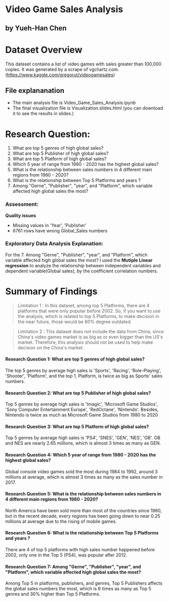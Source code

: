 # Video Game Sales Analysis
## by Yueh-Han Chen
# Dataset Overview
This dataset contains a list of video games with sales greater than 100,000 copies. It was generated by a scrape of vgchartz.com. (https://www.kaggle.com/gregorut/videogamesales)

## File explananation
- The main analysis file is Video_Game_Sales_Analysis.ipynb
- The final visualization file is Visualization.slides.html (you can download it to see the results in slides.)

# Research Question:
1. What are top 5 genres of high global sales?
2. What are top 5 Publisher of high global sales?
3. What are top 5 Platform of high global sales?
4. Which 5 year of range from 1980 - 2020 has the highest global sales?
5. What is the relationship between sales numbers in 4 different main regions from 1980 - 2020?
6. What is the relationship between Top 5 Platforms and years ?
7. Among "Gerne", "Publisher", "year", and "Platform", which variable affected high global sales the most?

### Assessment:

**Quality issues**
- Missing values in 'Year', 'Publisher'
- 6761 rows have wrong Global_Sales numbers

### Exploratory Data Analysis Explanation:

For the 7. Among "Gerne", "Publisher", "year", and "Platform", which variable affected high global sales the most?
I used the **Mutiple Linear regression** to analyze the relationship between independent variables and dependent variable(Global sales), by the coefficient correlation numbers.

# Summary of Findings

> Limitation 1 : In this dataset, among top 5 Platforms, there are 4 platforms that were only popular before 2002. So, if you want to use the analysis, which is related to top 5 Platforms, to make decision in the near future, those would be 80% degree outdated.

> Limitation 2 : This dataset does not include the data from China, since China's video games market is as big as or even bigger than the US's market. Therefore, this analysis should not be used to help make decision on the China's market. 

#### Research Question 1: What are top 5 genres of high global sales?

The top 5 genres by average high sales is 'Sports', 'Racing', 'Role-Playing', 'Shooter', 'Platform', and the top 1, Platform, is twice as big as Sports' sales numbers.

#### Research Question 2: What are top 5 Publisher of high global sales?

Top 5 genres by average high sales is 'Imagic', 'Microsoft Game Studios',
       'Sony Computer Entertainment Europe', 'RedOctane', 'Nintendo'. Besides, Nintendo is twice as much as Microsoft Game Studios from 1980 to 2020
       
#### Research Question 3: What are top 5 Platform of high global sales?

Top 5 genres by average high sales is 'PS4', 'SNES', 'GEN', 'NES', 'GB'. GB and NES are nearly 2.65 millions, which is almost 3 times as many as GEN.

#### Research Question 4: Which 5 year of range from 1980 - 2020 has the highest global sales?

Global console video games sold the most during 1984 to 1992, around 3 millions at average, which is almost 3 times as many as the sales number in 2017.

#### Research Question 5: What is the relationship between sales numbers in 4 different main regions from 1980 - 2020?

North America have been sold more than most of the countries since 1980, but in the recent decade, every regions has been going down to near 0.25 millions at average due to the rising of mobile games.

#### Research Question 6: What is the relationship between Top 5 Platforms and years ?

There are 4 of top 5 platforms with high sales number happened before 2002, only one in the Top 5 (PS4), was popular after 2012. 

#### Research Question 7: Among "Gerne", "Publisher", "year", and "Platform", which variable affected high global sales the most?

Among Top 5 in platforms, publishers, and genres, Top 5 Publishers affects the global sales numbers the most, which is 6 times as many as Top 5 genres and 30% higher than Top 5 Platforms.
